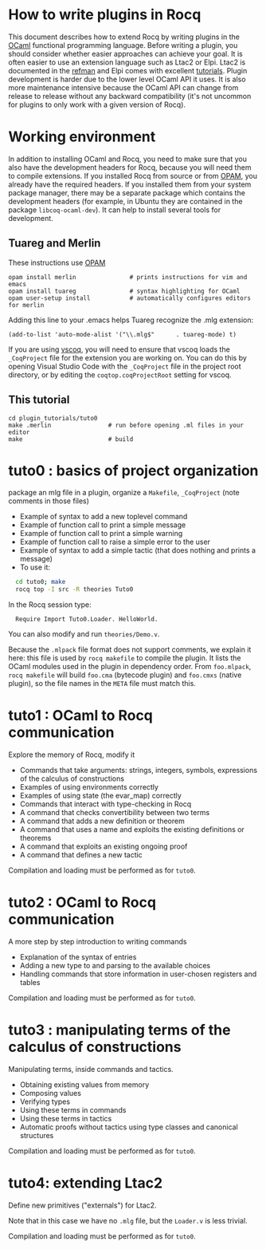 How to write plugins in Rocq
===========================

This document describes how to extend Rocq by writing plugins in the
[OCaml](https://ocaml.org/) functional programming language.
Before writing a plugin, you should consider whether easier approaches
can achieve your goal. It is often easier to use an
extension language such as Ltac2 or Elpi. Ltac2 is documented in the
[refman](https://rocq-prover.org/refman/proof-engine/ltac2.html)
and Elpi comes with excellent
[tutorials](https://github.com/LPCIC/coq-elpi/#tutorials). Plugin
development is harder due to the lower level OCaml API it uses.
It is also more maintenance intensive because the OCaml API can
change from release to release without any backward compatibility
(it's not uncommon for plugins to only work with a given
version of Rocq).

# Working environment

In addition to installing OCaml and Rocq, you need to make sure that you also have the development
headers for Rocq, because you will need them to compile extensions. If you installed Rocq from source or
from [OPAM](http://opam.ocaml.org/doc/Install.html), you already have the required headers. If you
installed them from your system package manager, there may be a separate package
which contains the development headers (for example, in Ubuntu they are contained in the package
`libcoq-ocaml-dev`). It can help to install several tools for development.

## Tuareg and Merlin

These instructions use [OPAM](http://opam.ocaml.org/doc/Install.html)

```shell
opam install merlin               # prints instructions for vim and emacs
opam install tuareg               # syntax highlighting for OCaml
opam user-setup install           # automatically configures editors for merlin
```

Adding this line to your .emacs helps Tuareg recognize the .mlg extension:

```shell
(add-to-list 'auto-mode-alist '("\\.mlg$"      . tuareg-mode) t)
```

If you are using [vscoq](https://github.com/coq-community/vscoq),
you will need to ensure that vscoq loads the `_CoqProject` file for the extension
you are working on. You can do this by opening Visual Studio Code with the `_CoqProject`
file in the project root directory, or by editing the `coqtop.coqProjectRoot` setting for vscoq.

## This tutorial

```shell
cd plugin_tutorials/tuto0
make .merlin                # run before opening .ml files in your editor
make                        # build
```

# tuto0 : basics of project organization
package an mlg file in a plugin, organize a `Makefile`, `_CoqProject` (note comments in those files)
- Example of syntax to add a new toplevel command
- Example of function call to print a simple message
- Example of function call to print a simple warning
- Example of function call to raise a simple error to the user
- Example of syntax to add a simple tactic
    (that does nothing and prints a message)
- To use it:

```bash
  cd tuto0; make
  rocq top -I src -R theories Tuto0
```

In the Rocq session type:
```coq
  Require Import Tuto0.Loader. HelloWorld.
```

You can also modify and run `theories/Demo.v`.

Because the `.mlpack` file format does not support comments, we
explain it here: this file is used by `rocq makefile` to compile the
plugin. It lists the OCaml modules used in the plugin in dependency
order. From `foo.mlpack`, `rocq makefile` will build `foo.cma`
(bytecode plugin) and `foo.cmxs` (native plugin), so the file names in
the `META` file must match this.

# tuto1 : OCaml to Rocq communication
Explore the memory of Rocq, modify it
- Commands that take arguments: strings, integers, symbols, expressions of the calculus of constructions
- Examples of using environments correctly
- Examples of using state (the evar_map) correctly
- Commands that interact with type-checking in Rocq
- A command that checks convertibility between two terms
- A command that adds a new definition or theorem
- A command that uses a name and exploits the existing definitions or theorems
- A command that exploits an existing ongoing proof
- A command that defines a new tactic

Compilation and loading must be performed as for `tuto0`.

# tuto2 : OCaml to Rocq communication
A more step by step introduction to writing commands
- Explanation of the syntax of entries
- Adding a new type to and parsing to the available choices
- Handling commands that store information in user-chosen registers and tables

Compilation and loading must be performed as for `tuto0`.

# tuto3 : manipulating terms of the calculus of constructions
Manipulating terms, inside commands and tactics.
- Obtaining existing values from memory
- Composing values
- Verifying types
- Using these terms in commands
- Using these terms in tactics
- Automatic proofs without tactics using type classes and canonical structures

Compilation and loading must be performed as for `tuto0`.

# tuto4: extending Ltac2
Define new primitives ("externals") for Ltac2.

Note that in this case we have no `.mlg` file, but the `Loader.v` is less trivial.

Compilation and loading must be performed as for `tuto0`.
